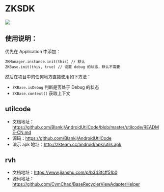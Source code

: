 # ZKSDK

[![](https://jitpack.io/v/ZhuoKeTeam/ZKSDK.svg)](https://jitpack.io/#ZhuoKeTeam/ZKSDK)


## 使用说明：

优先在 Application 中添加：

```
ZKManager.instance.init(this) // 默认
ZKBase.init(this, true) // 设置 debug 的状态，默认不需要
```

然后在项目中的任何地方直接使用如下方法：

- `ZKBase.isDebug`  判断是否处于 Debug 的状态
- `ZKBase.context()`  获取上下文


## utilcode

- 文档地址：https://github.com/Blankj/AndroidUtilCode/blob/master/utilcode/README-CN.md
- 源码：https://github.com/Blankj/AndroidUtilCode
- 演示 apk 地址：http://zkteam.cc/android/apk/utils.apk

## rvh

- 文档地址：https://www.jianshu.com/p/b343fcff51b0
- 源码地址：https://github.com/CymChad/BaseRecyclerViewAdapterHelper